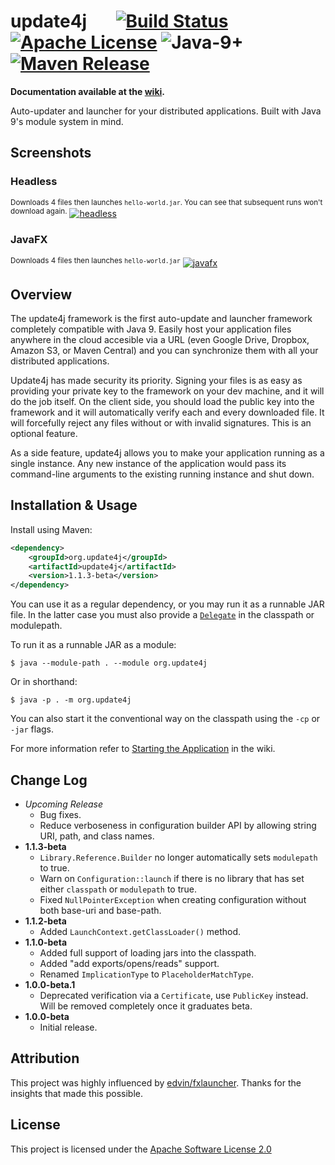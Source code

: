 # update4j &nbsp; &nbsp; &nbsp; [![Build Status](https://travis-ci.org/update4j/update4j.svg?branch=master)](https://travis-ci.org/update4j/update4j)   [![Apache License](https://img.shields.io/badge/license-Apache%20License%202.0-blue.svg)](http://www.apache.org/licenses/LICENSE-2.0)   ![Java-9+](https://img.shields.io/badge/java-9%2B-orange.svg)   [![Maven Release](https://img.shields.io/badge/maven%20central-v1.1.3--beta-yellow.svg)](https://search.maven.org/#search%7Cga%7C1%7Cupdate4j)

**Documentation available at the [wiki](https://github.com/update4j/update4j/wiki/Documentation).**

Auto-updater and launcher for your distributed applications. Built with Java 9's module system in mind.





## Screenshots

### Headless
<sup>Downloads 4 files then launches `hello-world.jar`. You can see that subsequent runs won't download again.</sup>
[![headless][2]][2]

### JavaFX

<sup>Downloads 4 files then launches `hello-world.jar`</sup>
[![javafx][1]][1]



## Overview

The update4j framework is the first auto-update and launcher framework completely compatible with Java 9. Easily host your application
files anywhere in the cloud accesible via a URL (even Google Drive, Dropbox, Amazon S3, or Maven Central)
and you can synchronize them with all your distributed applications.

Update4j has made security its priority. Signing your files is as easy as providing your private key to the framework on your dev machine,
and it will do the job itself. On the client side, you should load the public key into the framework and it will automatically verify 
each and every downloaded file. It will forcefully reject any files without or with invalid signatures. This is an optional feature.

As a side feature, update4j allows you to make your application running as a single instance. Any new instance of
the application would pass its command-line arguments to the existing running instance and shut down.

## Installation & Usage

Install using Maven:

```xml
<dependency>
    <groupId>org.update4j</groupId>
    <artifactId>update4j</artifactId>
    <version>1.1.3-beta</version>
</dependency>
```

You can use it as a regular dependency, or you may run it as a runnable JAR file. In the latter case you must also provide a [`Delegate`](https://github.com/update4j/update4j/wiki/Documentation#dealing-with-providers) in the classpath or modulepath.

To run it as a runnable JAR as a module:

```shell
$ java --module-path . --module org.update4j
```

Or in shorthand:

```shell
$ java -p . -m org.update4j
```

You can also start it the conventional way on the classpath using the `-cp` or `-jar` flags.

For more information refer to [Starting the Application](https://github.com/update4j/update4j/wiki/Documentation#starting-the-application) in the wiki.


## Change Log

* *Upcoming Release*
  * Bug fixes.
  * Reduce verboseness in configuration builder API by allowing string URI, path, and class names.
* **1.1.3-beta**
  * `Library.Reference.Builder` no longer automatically sets `modulepath` to true.
  * Warn on `Configuration::launch` if there is no library that has set either `classpath` or `modulepath` to true.
  * Fixed `NullPointerException` when creating configuration without both base-uri and base-path.
* **1.1.2-beta**
  * Added `LaunchContext.getClassLoader()` method.
* **1.1.0-beta**
  * Added full support of loading jars into the classpath.
  * Added "add exports/opens/reads" support.
  * Renamed `ImplicationType` to `PlaceholderMatchType`.
* **1.0.0-beta.1**
  * Deprecated verification via a `Certificate`, use `PublicKey` instead. Will be removed completely once it graduates beta.
* **1.0.0-beta**
  * Initial release.


## Attribution

This project was highly influenced by [edvin/fxlauncher](https://github.com/edvin/fxlauncher/). Thanks for the insights
that made this possible.

## License

This project is licensed under the [Apache Software License 2.0](http://www.apache.org/licenses/LICENSE-2.0)


  [1]: https://i.stack.imgur.com/Hz1G7.gif
  [2]: https://i.stack.imgur.com/Ttf8Z.gif
